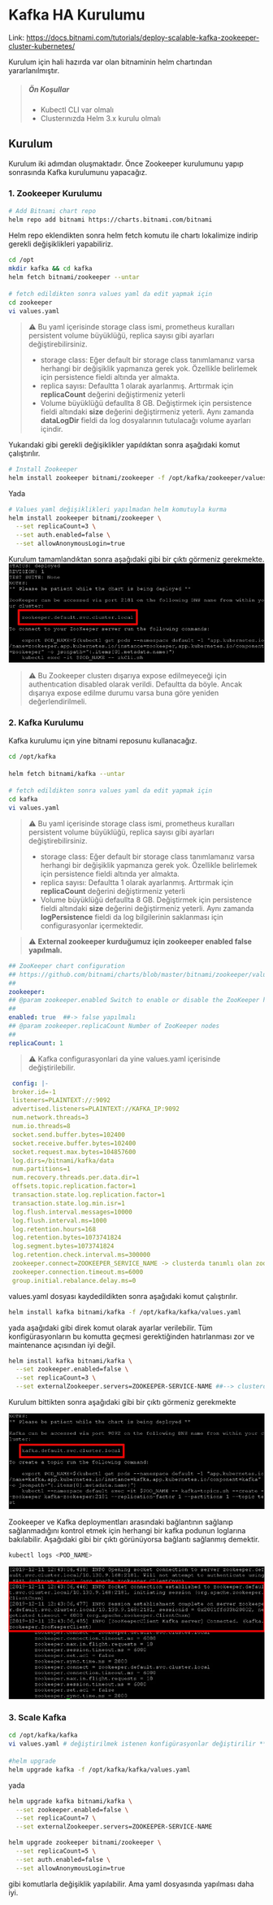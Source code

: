 # Kafka HA Kurulumu

Link: https://docs.bitnami.com/tutorials/deploy-scalable-kafka-zookeeper-cluster-kubernetes/

Kurulum için hali hazırda var olan bitnaminin helm chartından yararlanılmıştır.

> ##### Ön Koşullar
> - Kubectl CLI var olmalı
> - Clusterınızda Helm 3.x kurulu olmalı

## Kurulum

Kurulum iki adımdan oluşmaktadır. Önce Zookeeper kurulumunu yapıp sonrasında Kafka kurulumunu yapacağız.

### 1. Zookeeper Kurulumu

```bash
# Add Bitnami chart repo
helm repo add bitnami https://charts.bitnami.com/bitnami
```

Helm repo eklendikten sonra helm fetch komutu ile chartı lokalimize indirip gerekli değişiklikleri yapabiliriz.

``` bash
cd /opt
mkdir kafka && cd kafka
helm fetch bitnami/zookeeper --untar

# fetch edildikten sonra values yaml da edit yapmak için
cd zookeeper
vi values.yaml
```

> :warning: Bu yaml içerisinde storage class ismi, prometheus kuralları persistent volume büyüklüğü, replica sayısı gibi ayarları değiştirebilirsiniz.
> - storage class: Eğer default bir storage class tanımlamanız varsa herhangi bir değişiklik yapmanıza gerek yok. Özellikle belirlemek için persistence fieldi altında yer almakta.
> - replica sayısı: Defaultta 1 olarak ayarlanmış. Arttırmak için **replicaCount** değerini değiştirmeniz yeterli
> - Volume büyüklüğü defaullta 8 GB. Değiştirmek için persistence fieldi altındaki **size** değerini değiştirmeniz yeterli. Aynı zamanda **dataLogDir** fieldi da log dosyalarının tutulacağı volume ayarları içindir.

Yukarıdaki gibi gerekli değişiklikler yapıldıktan sonra aşağıdaki komut çalıştırılır.

```bash
# Install Zookeeper
helm install zookeeper bitnami/zookeeper -f /opt/kafka/zookeeper/values.yaml
```

Yada 

```bash
# Values yaml değişiklikleri yapılmadan helm komutuyla kurma
helm install zookeeper bitnami/zookeeper \
  --set replicaCount=3 \
  --set auth.enabled=false \
  --set allowAnonymousLogin=true
```

Kurulum tamamlandıktan sonra aşağıdaki gibi bir çıktı görmeniz gerekmekte.
![Alt text](../../images/zookeeper.png)

> :warning: Bu Zookeeper clusterı dışarıya expose edilmeyeceği için authentıcation disabled olarak verildi. Defaultta da böyle. Ancak dışarıya expose edilme durumu varsa buna göre yeniden değerlendirilmeli.

### 2. Kafka Kurulumu

Kafka kurulumu içın yine bitnami reposunu kullanacağız.

``` bash
cd /opt/kafka

helm fetch bitnami/kafka --untar

# fetch edildikten sonra values yaml da edit yapmak için
cd kafka
vi values.yaml
```

> :warning: Bu yaml içerisinde storage class ismi, prometheus kuralları persistent volume büyüklüğü, replica sayısı gibi ayarları değiştirebilirsiniz.
> - storage class: Eğer default bir storage class tanımlamanız varsa herhangi bir değişiklik yapmanıza gerek yok. Özellikle belirlemek için persistence fieldi altında yer almakta.
> - replica sayısı: Defaultta 1 olarak ayarlanmış. Arttırmak için **replicaCount** değerini değiştirmeniz yeterli
> - Volume büyüklüğü defaullta 8 GB. Değiştirmek için persistence fieldi altındaki **size** değerini değiştirmeniz yeterli. Aynı zamanda **logPersistence** fieldi da log bilgilerinin saklanması için configurasyonlar içermektedir.


> :warning: **External zookeeper kurduğumuz için zookeeper enabled false yapılmalı.**

``` yaml
## ZooKeeper chart configuration
## https://github.com/bitnami/charts/blob/master/bitnami/zookeeper/values.yaml
##
zookeeper:
## @param zookeeper.enabled Switch to enable or disable the ZooKeeper helm chart
##
enabled: true  ##-> false yapılmalı
## @param zookeeper.replicaCount Number of ZooKeeper nodes
##
replicaCount: 1
```


> :warning: Kafka configurasyonlari da yine values.yaml içerisinde değiştirilebilir.
``` yaml
 config: |-
 broker.id=-1
 listeners=PLAINTEXT://:9092
 advertised.listeners=PLAINTEXT://KAFKA_IP:9092
 num.network.threads=3
 num.io.threads=8
 socket.send.buffer.bytes=102400
 socket.receive.buffer.bytes=102400
 socket.request.max.bytes=104857600
 log.dirs=/bitnami/kafka/data
 num.partitions=1
 num.recovery.threads.per.data.dir=1
 offsets.topic.replication.factor=1
 transaction.state.log.replication.factor=1
 transaction.state.log.min.isr=1
 log.flush.interval.messages=10000
 log.flush.interval.ms=1000
 log.retention.hours=168
 log.retention.bytes=1073741824
 log.segment.bytes=1073741824
 log.retention.check.interval.ms=300000
 zookeeper.connect=ZOOKEEPER_SERVICE_NAME -> clusterda tanımlı olan zookeeper servis adı
 zookeeper.connection.timeout.ms=6000
 group.initial.rebalance.delay.ms=0
```

values.yaml dosyası kaydedildikten sonra aşağıdaki komut çalıştırılır.

``` bash
helm install kafka bitnami/kafka -f /opt/kafka/kafka/values.yaml
```

yada aşağıdaki gibi direk komut olarak ayarlar verilebilir. Tüm konfigürasyonların bu komutta geçmesi gerektiğinden hatırlanması zor ve maintenance açısından iyi değil.

``` bash
helm install kafka bitnami/kafka \
  --set zookeeper.enabled=false \
  --set replicaCount=3 \
  --set externalZookeeper.servers=ZOOKEEPER-SERVICE-NAME ##--> clusterda var olan zookeeper servis adı
```

Kurulum bittikten sonra aşağıdaki gibi bir çıktı görmeniz gerekmekte

![Alt text](../../images/kafka.png)

Zookeeper ve Kafka deploymentları arasındaki bağlantının sağlanıp sağlanmadığını kontrol etmek için herhangi bir kafka podunun loglarına bakılabilir.
Aşağıdaki gibi bir çıktı görünüyorsa bağlantı sağlanmış demektir.

``` bash
kubectl logs <POD_NAME>
```

![Alt text](../../images/kafka-log.png)

### 3. Scale Kafka

``` bash
cd /opt/kafka/kafka
vi values.yaml # değiştirilmek istenen konfigürasyonlar değiştirilir ** replica sayısı gibi**

#helm upgrade
helm upgrade kafka -f /opt/kafka/kafka/values.yaml
```

yada

``` bash
helm upgrade kafka bitnami/kafka \
  --set zookeeper.enabled=false \
  --set replicaCount=7 \
  --set externalZookeeper.servers=ZOOKEEPER-SERVICE-NAME
```

``` bash
helm upgrade zookeeper bitnami/zookeeper \
  --set replicaCount=5 \
  --set auth.enabled=false \
  --set allowAnonymousLogin=true
```
gibi komutlarla değişiklik yapılabilir. Ama yaml dosyasında yapılması daha iyi.